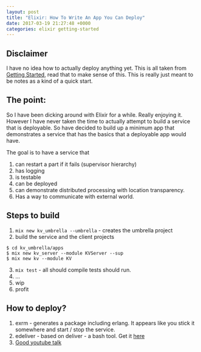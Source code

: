 ```yaml
---
layout: post
title: "Elixir: How To Write An App You Can Deploy"
date: 2017-03-19 21:27:48 +0000
categories: elixir getting-started
---
```


## Disclaimer
I have no idea how to actually deploy anything yet. This is all taken from
[Getting Started](http://elixir-lang.org/getting-started), read that to make sense of this.
This is really just meant to be notes as a kind of a quick start.

## The point:

So I have been dicking around with Elixir for a while. Really enjoying it. However
I have never taken the time to actually attempt to build a service that is deployable.
So have decided to build up a minimum app that demonstrates a service that has the
basics that a deployable app would have.

The goal is to have a service that
1. can restart a part if it fails (supervisor hierarchy)
2. has logging
3. is testable
4. can be deployed
5. can demonstrate distributed processing with location transparency.
6. Has a way to communicate with external world.


## Steps to build
1. `mix new kv_umbrella --umbrella` - creates the umbrella project
2. build the service and the client projects
```
$ cd kv_umbrella/apps
$ mix new kv_server --module KVServer --sup
$ mix new kv --module KV
```
3. `mix test` - all should compile tests should run.
4. ...
5. wip
6. profit


## How to deploy?
1. exrm - generates a package including erlang. It appears like you stick it somewhere and start / stop the service.
2. edeliver - based on deliver - a bash tool. Get it [here](https://github.com/boldpoker/edeliver)
3. [Good youtube talk](https://www.youtube.com/watch?v=H686MDn4Lo8)
